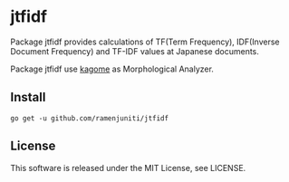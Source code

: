# jtfidf

Package jtfidf provides calculations of TF(Term Frequency), IDF(Inverse Document Frequency) and TF-IDF values at Japanese documents.

Package jtfidf use [kagome](https://github.com/ikawaha/kagome) as Morphological Analyzer.

## Install

```
go get -u github.com/ramenjuniti/jtfidf
```

## License

This software is released under the MIT License, see LICENSE.
